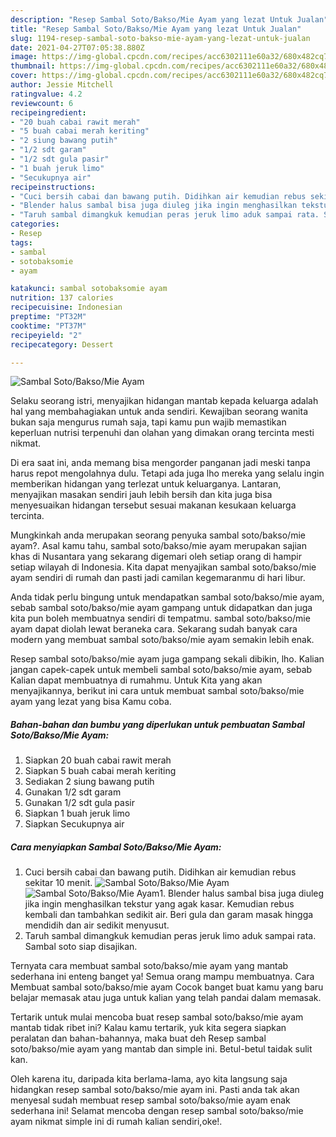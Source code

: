 ```yaml
---
description: "Resep Sambal Soto/Bakso/Mie Ayam yang lezat Untuk Jualan"
title: "Resep Sambal Soto/Bakso/Mie Ayam yang lezat Untuk Jualan"
slug: 1194-resep-sambal-soto-bakso-mie-ayam-yang-lezat-untuk-jualan
date: 2021-04-27T07:05:38.880Z
image: https://img-global.cpcdn.com/recipes/acc6302111e60a32/680x482cq70/sambal-sotobaksomie-ayam-foto-resep-utama.jpg
thumbnail: https://img-global.cpcdn.com/recipes/acc6302111e60a32/680x482cq70/sambal-sotobaksomie-ayam-foto-resep-utama.jpg
cover: https://img-global.cpcdn.com/recipes/acc6302111e60a32/680x482cq70/sambal-sotobaksomie-ayam-foto-resep-utama.jpg
author: Jessie Mitchell
ratingvalue: 4.2
reviewcount: 6
recipeingredient:
- "20 buah cabai rawit merah"
- "5 buah cabai merah keriting"
- "2 siung bawang putih"
- "1/2 sdt garam"
- "1/2 sdt gula pasir"
- "1 buah jeruk limo"
- "Secukupnya air"
recipeinstructions:
- "Cuci bersih cabai dan bawang putih. Didihkan air kemudian rebus sekitar 10 menit."
- "Blender halus sambal bisa juga diuleg jika ingin menghasilkan tekstur yang agak kasar. Kemudian rebus kembali dan tambahkan sedikit air. Beri gula dan garam masak hingga mendidih dan air sedikit menyusut."
- "Taruh sambal dimangkuk kemudian peras jeruk limo aduk sampai rata. Sambal soto siap disajikan."
categories:
- Resep
tags:
- sambal
- sotobaksomie
- ayam

katakunci: sambal sotobaksomie ayam 
nutrition: 137 calories
recipecuisine: Indonesian
preptime: "PT32M"
cooktime: "PT37M"
recipeyield: "2"
recipecategory: Dessert

---
```



![Sambal Soto/Bakso/Mie Ayam](https://img-global.cpcdn.com/recipes/acc6302111e60a32/680x482cq70/sambal-sotobaksomie-ayam-foto-resep-utama.jpg)

Selaku seorang istri, menyajikan hidangan mantab kepada keluarga adalah hal yang membahagiakan untuk anda sendiri. Kewajiban seorang  wanita bukan saja mengurus rumah saja, tapi kamu pun wajib memastikan keperluan nutrisi terpenuhi dan olahan yang dimakan orang tercinta mesti nikmat.

Di era  saat ini, anda memang bisa mengorder panganan jadi meski tanpa harus repot mengolahnya dulu. Tetapi ada juga lho mereka yang selalu ingin memberikan hidangan yang terlezat untuk keluarganya. Lantaran, menyajikan masakan sendiri jauh lebih bersih dan kita juga bisa menyesuaikan hidangan tersebut sesuai makanan kesukaan keluarga tercinta. 



Mungkinkah anda merupakan seorang penyuka sambal soto/bakso/mie ayam?. Asal kamu tahu, sambal soto/bakso/mie ayam merupakan sajian khas di Nusantara yang sekarang digemari oleh setiap orang di hampir setiap wilayah di Indonesia. Kita dapat menyajikan sambal soto/bakso/mie ayam sendiri di rumah dan pasti jadi camilan kegemaranmu di hari libur.

Anda tidak perlu bingung untuk mendapatkan sambal soto/bakso/mie ayam, sebab sambal soto/bakso/mie ayam gampang untuk didapatkan dan juga kita pun boleh membuatnya sendiri di tempatmu. sambal soto/bakso/mie ayam dapat diolah lewat beraneka cara. Sekarang sudah banyak cara modern yang membuat sambal soto/bakso/mie ayam semakin lebih enak.

Resep sambal soto/bakso/mie ayam juga gampang sekali dibikin, lho. Kalian jangan capek-capek untuk membeli sambal soto/bakso/mie ayam, sebab Kalian dapat membuatnya di rumahmu. Untuk Kita yang akan menyajikannya, berikut ini cara untuk membuat sambal soto/bakso/mie ayam yang lezat yang bisa Kamu coba.

<!--inarticleads1-->

##### Bahan-bahan dan bumbu yang diperlukan untuk pembuatan Sambal Soto/Bakso/Mie Ayam:

1. Siapkan 20 buah cabai rawit merah
1. Siapkan 5 buah cabai merah keriting
1. Sediakan 2 siung bawang putih
1. Gunakan 1/2 sdt garam
1. Gunakan 1/2 sdt gula pasir
1. Siapkan 1 buah jeruk limo
1. Siapkan Secukupnya air




<!--inarticleads2-->

##### Cara menyiapkan Sambal Soto/Bakso/Mie Ayam:

1. Cuci bersih cabai dan bawang putih. Didihkan air kemudian rebus sekitar 10 menit.
<img src="https://img-global.cpcdn.com/steps/e0f45a35bc85b1d2/160x128cq70/sambal-sotobaksomie-ayam-langkah-memasak-1-foto.jpg" alt="Sambal Soto/Bakso/Mie Ayam"><img src="https://img-global.cpcdn.com/steps/c480d761f03c565a/160x128cq70/sambal-sotobaksomie-ayam-langkah-memasak-1-foto.jpg" alt="Sambal Soto/Bakso/Mie Ayam">1. Blender halus sambal bisa juga diuleg jika ingin menghasilkan tekstur yang agak kasar. Kemudian rebus kembali dan tambahkan sedikit air. Beri gula dan garam masak hingga mendidih dan air sedikit menyusut.
1. Taruh sambal dimangkuk kemudian peras jeruk limo aduk sampai rata. Sambal soto siap disajikan.




Ternyata cara membuat sambal soto/bakso/mie ayam yang mantab sederhana ini enteng banget ya! Semua orang mampu membuatnya. Cara Membuat sambal soto/bakso/mie ayam Cocok banget buat kamu yang baru belajar memasak atau juga untuk kalian yang telah pandai dalam memasak.

Tertarik untuk mulai mencoba buat resep sambal soto/bakso/mie ayam mantab tidak ribet ini? Kalau kamu tertarik, yuk kita segera siapkan peralatan dan bahan-bahannya, maka buat deh Resep sambal soto/bakso/mie ayam yang mantab dan simple ini. Betul-betul taidak sulit kan. 

Oleh karena itu, daripada kita berlama-lama, ayo kita langsung saja hidangkan resep sambal soto/bakso/mie ayam ini. Pasti anda tak akan menyesal sudah membuat resep sambal soto/bakso/mie ayam enak sederhana ini! Selamat mencoba dengan resep sambal soto/bakso/mie ayam nikmat simple ini di rumah kalian sendiri,oke!.

